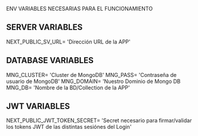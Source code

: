 ENV VARIABLES NECESARIAS PARA EL FUNCIONAMIENTO

## SERVER VARIABLES ##
NEXT_PUBLIC_SV_URL= 'Dirección URL de la APP'

## DATABASE VARIABLES ##
MNG_CLUSTER= 'Cluster de MongoDB'
MNG_PASS= 'Contraseña de usuario de MongoDB'
MNG_DOMAIN= 'Nuestro Dominio de Mongo DB
MNG_DB= 'Nombre de la BD/Collection de la APP'

## JWT VARIABLES ##
NEXT_PUBLIC_JWT_TOKEN_SECRET= 'Secret necesario para firmar/validar los tokens JWT de las distintas sesiónes del Login'
